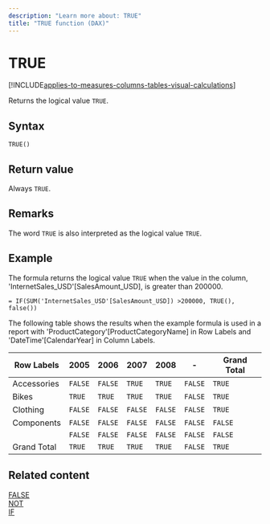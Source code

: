 ```yaml
---
description: "Learn more about: TRUE"
title: "TRUE function (DAX)"
---
```

# TRUE

[!INCLUDE[applies-to-measures-columns-tables-visual-calculations](includes/applies-to-measures-columns-tables-visual-calculations.md)]

Returns the logical value `TRUE`.
  
## Syntax  
  
```dax
TRUE()  
```
  
## Return value

Always `TRUE`.
  
## Remarks

The word `TRUE` is also interpreted as the logical value `TRUE`.  
  
## Example

The formula returns the logical value `TRUE` when the value in the column, 'InternetSales_USD'[SalesAmount_USD], is greater than 200000.  
  
```dax
= IF(SUM('InternetSales_USD'[SalesAmount_USD]) >200000, TRUE(), false())  
```

The following table shows the results when the example formula is used in a report with 'ProductCategory'[ProductCategoryName] in Row Labels and 'DateTime'[CalendarYear] in Column Labels.  
  
|Row Labels|2005|2006|2007|2008|-|Grand Total|
|---------------|-----------------|----|----|----|----|----|  
|Accessories|`FALSE`|`FALSE`|`TRUE`|`TRUE`|`FALSE`|`TRUE`|  
|Bikes|`TRUE`|`TRUE`|`TRUE`|`TRUE`|`FALSE`|`TRUE`|  
|Clothing|`FALSE`|`FALSE`|`FALSE`|`FALSE`|`FALSE`|`TRUE`|  
|Components|`FALSE`|`FALSE`|`FALSE`|`FALSE`|`FALSE`|`FALSE`|  
||`FALSE`|`FALSE`|`FALSE`|`FALSE`|`FALSE`|`FALSE`|  
|Grand Total|`TRUE`|`TRUE`|`TRUE`|`TRUE`|`FALSE`|`TRUE`|  
  
## Related content

[FALSE](false-function-dax.md)  
[NOT](not-function-dax.md)  
[IF](if-function-dax.md)  
